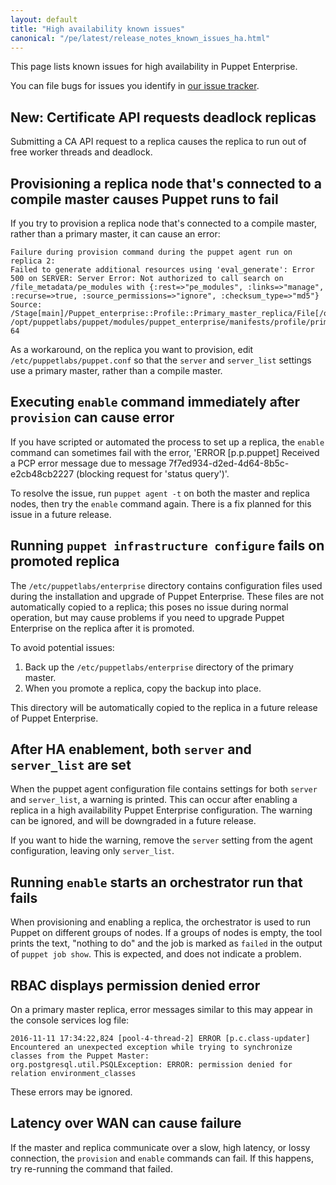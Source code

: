 ```yaml
---
layout: default
title: "High availability known issues"
canonical: "/pe/latest/release_notes_known_issues_ha.html"
---
```


This page lists known issues for high availability in Puppet Enterprise.

You can file bugs for issues you identify in [our issue tracker](https://tickets.puppetlabs.com).

## **New:** Certificate API requests deadlock replicas

Submitting a CA API request to a replica causes the replica to run out of free worker threads and deadlock. <!--PE-22441-->

## Provisioning a replica node that's connected to a compile master causes Puppet runs to fail

If you try to provision a replica node that's connected to a compile master, rather than a primary master, it can cause an error:

~~~
Failure during provision command during the puppet agent run on replica 2:
Failed to generate additional resources using 'eval_generate': Error 500 on SERVER: Server Error: Not authorized to call search on /file_metadata/pe_modules with {:rest=>"pe_modules", :links=>"manage", :recurse=>true, :source_permissions=>"ignore", :checksum_type=>"md5"}
Source: /Stage[main]/Puppet_enterprise::Profile::Primary_master_replica/File[/opt/puppetlabs/server/share/installer/modules]File: /opt/puppetlabs/puppet/modules/puppet_enterprise/manifests/profile/primary_master_replica.ppLine: 64
~~~

As a workaround, on the replica you want to provision, edit `/etc/puppetlabs/puppet.conf` so that the `server` and `server_list` settings use a primary master, rather than a compile master.

## Executing `enable` command immediately after `provision` can cause error

If you have scripted or automated the process to set up a replica, the `enable` command can sometimes fail with the error, 'ERROR [p.p.puppet] Received a PCP error message due to message 7f7ed934-d2ed-4d64-8b5c-e2cb48cb2227 (blocking request for 'status query')'.

To resolve the issue, run `puppet agent -t` on both the master and replica nodes, then try the `enable` command again. There is a fix planned for this issue in a future release.

## Running `puppet infrastructure configure` fails on promoted replica

The `/etc/puppetlabs/enterprise` directory contains configuration files used
during the installation and upgrade of Puppet Enterprise. These files are not
automatically copied to a replica; this poses no issue during normal operation,
but may cause problems if you need to upgrade Puppet Enterprise on the replica
after it is promoted.

To avoid potential issues:

1. Back up the `/etc/puppetlabs/enterprise` directory of the primary master.
2. When you promote a replica, copy the backup into place.

This directory will be automatically copied to the replica in a future release
of Puppet Enterprise.

## After HA enablement, both `server` and `server_list` are set

When the puppet agent configuration file contains settings for both `server` and `server_list`, a warning is printed. This can occur after enabling a replica in a high availability Puppet Enterprise configuration. The warning can be ignored, and will be downgraded in a future release.

If you want to hide the warning, remove the `server` setting from the agent configuration, leaving only `server_list`.

## Running `enable` starts an orchestrator run that fails

When provisioning and enabling a replica, the orchestrator is used to run Puppet on different groups of nodes. If a groups of nodes is empty, the tool prints the text, "nothing to do" and the job is marked as `failed` in the output of `puppet job show`. This is expected, and does not indicate a problem.

## RBAC displays permission denied error

On a primary master replica, error messages similar to this may appear in the console services log file:


	2016-11-11 17:34:22,824 [pool-4-thread-2] ERROR [p.c.class-updater] Encountered an unexpected exception while trying to synchronize classes from the Puppet Master:
	org.postgresql.util.PSQLException: ERROR: permission denied for relation environment_classes


These errors may be ignored.

## Latency over WAN can cause failure

If the master and replica communicate over a slow, high latency, or lossy connection, the `provision` and `enable` commands can fail. If this happens, try re-running the command that failed.



